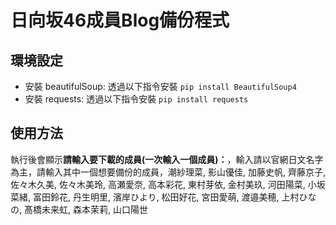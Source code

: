 # 日向坂46成員Blog備份程式
## 環境設定
 * 安裝 beautifulSoup: 透過以下指令安裝 `pip install BeautifulSoup4`
 * 安裝 requests: 透過以下指令安裝 `pip install requests`
## 使用方法
 執行後會顯示**請輸入要下載的成員(一次輸入一個成員)：**，輸入請以官網日文名字為主，請輸入其中一個想要備份的成員，潮紗理菜, 影山優佳, 加藤史帆, 齊藤京子, 佐々木久美, 佐々木美玲, 高瀬愛奈, 高本彩花, 東村芽依, 金村美玖, 河田陽菜, 小坂菜緒, 富田鈴花, 丹生明里, 濱岸ひより, 松田好花, 宮田愛萌, 渡邉美穂, 上村ひなの, 髙橋未来虹, 森本茉莉, 山口陽世
